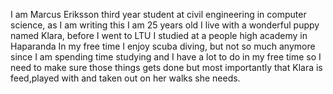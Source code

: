 I am Marcus Eriksson third year student at civil engineering in computer science, as I am writing this I am 25 years old 
I live with a wonderful puppy named Klara, before I went to LTU I studied at a people high academy in Haparanda
In my free time I enjoy scuba diving, but not so much anymore since I am spending time studying and I have a lot to do
in my free time so I need to make sure those things gets done but most importantly that Klara is feed,played with and taken out
on her walks she needs.
